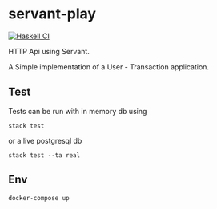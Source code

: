 # servant-play
[![Haskell CI](https://github.com/hasael/servant-play/actions/workflows/servant-play-ci.yml/badge.svg)](https://github.com/hasael/servant-play/actions/workflows/servant-play-ci.yml)

HTTP Api using Servant.

A Simple implementation of a User - Transaction application.

## Test
Tests can be run with in memory db using
```
stack test
```
or a live postgresql db 

```
stack test --ta real
```

## Env
```
docker-compose up
```